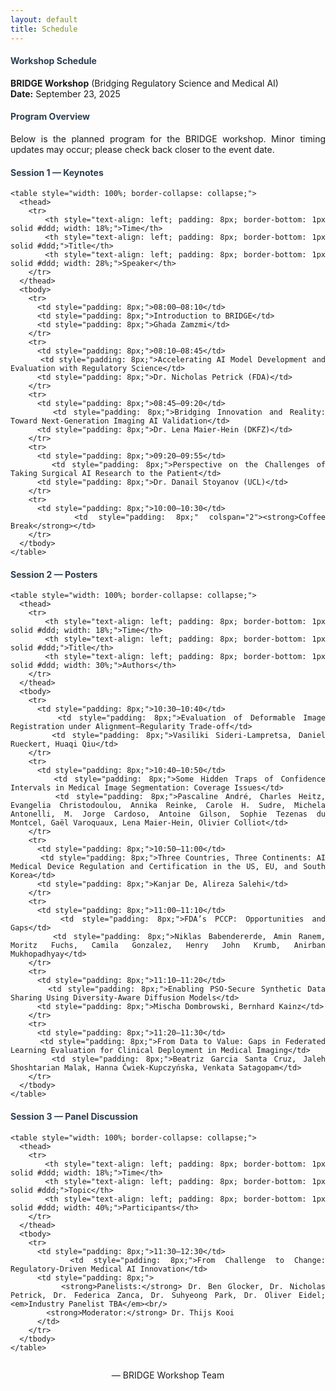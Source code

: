 ```yaml
---
layout: default
title: Schedule
---
```


<div class="post" style="text-align: justify;">

  <section class="schedule-intro">
    <h4 class="pageTitle" style="color: #2c3e50;">Workshop Schedule</h4>
    <p>
      <strong>BRIDGE Workshop</strong> (Bridging Regulatory Science and Medical AI)
      <br/>
      <strong>Date:</strong> September 23, 2025
    </p>
  </section>

  <!-- Program Overview -->
  <section class="program-overview">
    <h4 style="color: #2c3e50;">Program Overview</h4>
    <p>Below is the planned program for the BRIDGE workshop. Minor timing updates may occur; please check back closer to the event date.</p>
  </section>

  <!-- Session 1: Keynotes -->
  <section class="session session-keynotes">
    <h4 style="color: #2c3e50;">Session 1 — Keynotes</h4>

    <table style="width: 100%; border-collapse: collapse;">
      <thead>
        <tr>
          <th style="text-align: left; padding: 8px; border-bottom: 1px solid #ddd; width: 18%;">Time</th>
          <th style="text-align: left; padding: 8px; border-bottom: 1px solid #ddd;">Title</th>
          <th style="text-align: left; padding: 8px; border-bottom: 1px solid #ddd; width: 28%;">Speaker</th>
        </tr>
      </thead>
      <tbody>
        <tr>
          <td style="padding: 8px;">08:00–08:10</td>
          <td style="padding: 8px;">Introduction to BRIDGE</td>
          <td style="padding: 8px;">Ghada Zamzmi</td>
        </tr>
        <tr>
          <td style="padding: 8px;">08:10–08:45</td>
          <td style="padding: 8px;">Accelerating AI Model Development and Evaluation with Regulatory Science</td>
          <td style="padding: 8px;">Dr. Nicholas Petrick (FDA)</td>
        </tr>
        <tr>
          <td style="padding: 8px;">08:45–09:20</td>
          <td style="padding: 8px;">Bridging Innovation and Reality: Toward Next-Generation Imaging AI Validation</td>
          <td style="padding: 8px;">Dr. Lena Maier-Hein (DKFZ)</td>
        </tr>
        <tr>
          <td style="padding: 8px;">09:20–09:55</td>
          <td style="padding: 8px;">Perspective on the Challenges of Taking Surgical AI Research to the Patient</td>
          <td style="padding: 8px;">Dr. Danail Stoyanov (UCL)</td>
        </tr>
        <tr>
          <td style="padding: 8px;">10:00–10:30</td>
          <td style="padding: 8px;" colspan="2"><strong>Coffee Break</strong></td>
        </tr>
      </tbody>
    </table>
  </section>

  <!-- Session 2: Posters -->
  <section class="session session-posters">
    <h4 style="color: #2c3e50;">Session 2 — Posters</h4>

    <table style="width: 100%; border-collapse: collapse;">
      <thead>
        <tr>
          <th style="text-align: left; padding: 8px; border-bottom: 1px solid #ddd; width: 18%;">Time</th>
          <th style="text-align: left; padding: 8px; border-bottom: 1px solid #ddd;">Title</th>
          <th style="text-align: left; padding: 8px; border-bottom: 1px solid #ddd; width: 30%;">Authors</th>
        </tr>
      </thead>
      <tbody>
        <tr>
          <td style="padding: 8px;">10:30–10:40</td>
          <td style="padding: 8px;">Evaluation of Deformable Image Registration under Alignment–Regularity Trade-off</td>
          <td style="padding: 8px;">Vasiliki Sideri-Lampretsa, Daniel Rueckert, Huaqi Qiu</td>
        </tr>
        <tr>
          <td style="padding: 8px;">10:40–10:50</td>
          <td style="padding: 8px;">Some Hidden Traps of Confidence Intervals in Medical Image Segmentation: Coverage Issues</td>
          <td style="padding: 8px;">Pascaline André, Charles Heitz, Evangelia Christodoulou, Annika Reinke, Carole H. Sudre, Michela Antonelli, M. Jorge Cardoso, Antoine Gilson, Sophie Tezenas du Montcel, Gaël Varoquaux, Lena Maier-Hein, Olivier Colliot</td>
        </tr>
        <tr>
          <td style="padding: 8px;">10:50–11:00</td>
          <td style="padding: 8px;">Three Countries, Three Continents: AI Medical Device Regulation and Certification in the US, EU, and South Korea</td>
          <td style="padding: 8px;">Kanjar De, Alireza Salehi</td>
        </tr>
        <tr>
          <td style="padding: 8px;">11:00–11:10</td>
          <td style="padding: 8px;">FDA’s PCCP: Opportunities and Gaps</td>
          <td style="padding: 8px;">Niklas Babendererde, Amin Ranem, Moritz Fuchs, Camila Gonzalez, Henry John Krumb, Anirban Mukhopadhyay</td>
        </tr>
        <tr>
          <td style="padding: 8px;">11:10–11:20</td>
          <td style="padding: 8px;">Enabling PSO-Secure Synthetic Data Sharing Using Diversity-Aware Diffusion Models</td>
          <td style="padding: 8px;">Mischa Dombrowski, Bernhard Kainz</td>
        </tr>
        <tr>
          <td style="padding: 8px;">11:20–11:30</td>
          <td style="padding: 8px;">From Data to Value: Gaps in Federated Learning Evaluation for Clinical Deployment in Medical Imaging</td>
          <td style="padding: 8px;">Beatriz Garcia Santa Cruz, Jaleh Shoshtarian Malak, Hanna Ćwiek-Kupczyńska, Venkata Satagopam</td>
        </tr>
      </tbody>
    </table>
  </section>

  <!-- Session 3: Panel -->
  <section class="session session-panel">
    <h4 style="color: #2c3e50;">Session 3 — Panel Discussion</h4>

    <table style="width: 100%; border-collapse: collapse;">
      <thead>
        <tr>
          <th style="text-align: left; padding: 8px; border-bottom: 1px solid #ddd; width: 18%;">Time</th>
          <th style="text-align: left; padding: 8px; border-bottom: 1px solid #ddd;">Topic</th>
          <th style="text-align: left; padding: 8px; border-bottom: 1px solid #ddd; width: 40%;">Participants</th>
        </tr>
      </thead>
      <tbody>
        <tr>
          <td style="padding: 8px;">11:30–12:30</td>
          <td style="padding: 8px;">From Challenge to Change: Regulatory‑Driven Medical AI Innovation</td>
          <td style="padding: 8px;">
            <strong>Panelists:</strong> Dr. Ben Glocker, Dr. Nicholas Petrick, Dr. Federica Zanca, Dr. Suhyeong Park, Dr. Oliver Eidel; <em>Industry Panelist TBA</em><br/>
            <strong>Moderator:</strong> Dr. Thijs Kooi
          </td>
        </tr>
      </tbody>
    </table>
  </section>

  <footer style="text-align: center; margin-top: 2em;">
    <p>— BRIDGE Workshop Team</p>
  </footer>

</div>
